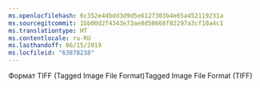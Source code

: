 ```yaml
---
ms.openlocfilehash: 6c352e4dbdd3d9d5e6127303b4e65a452119231a
ms.sourcegitcommit: 1bb00d2f4343e73ae8d58668f02297a3cf10a4c1
ms.translationtype: HT
ms.contentlocale: ru-RU
ms.lasthandoff: 06/15/2019
ms.locfileid: "63878238"
---
```

<span data-ttu-id="41b7c-101">Формат TIFF (Tagged Image File Format)</span><span class="sxs-lookup"><span data-stu-id="41b7c-101">Tagged Image File Format (TIFF)</span></span>
